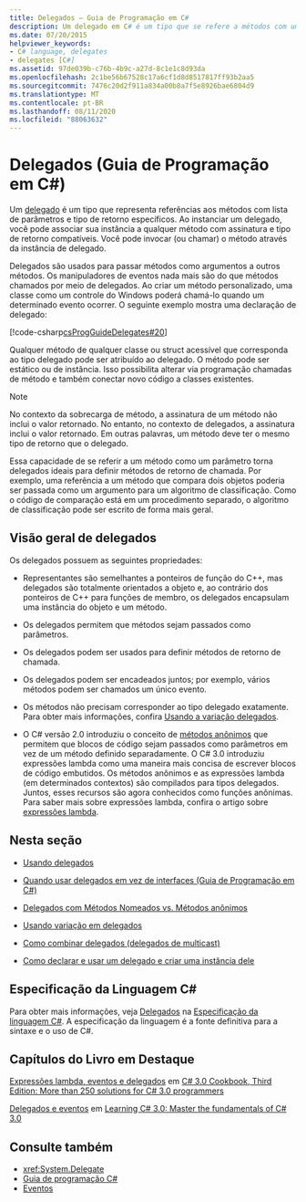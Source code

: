 ```yaml
---
title: Delegados – Guia de Programação em C#
description: Um delegado em C# é um tipo que se refere a métodos com uma lista de parâmetros e um tipo de retorno. Delegados são usados para passar métodos como argumentos a outros métodos.
ms.date: 07/20/2015
helpviewer_keywords:
- C# language, delegates
- delegates [C#]
ms.assetid: 97de039b-c76b-4b9c-a27d-8c1e1c8d93da
ms.openlocfilehash: 2c1be56b67528c17a6cf1d8d8517817ff93b2aa5
ms.sourcegitcommit: 7476c20d2f911a834a00b8a7f5e8926bae6804d9
ms.translationtype: MT
ms.contentlocale: pt-BR
ms.lasthandoff: 08/11/2020
ms.locfileid: "88063632"
---
```

# <a name="delegates-c-programming-guide"></a>Delegados (Guia de Programação em C#)
Um [delegado](../../language-reference/builtin-types/reference-types.md) é um tipo que representa referências aos métodos com lista de parâmetros e tipo de retorno específicos. Ao instanciar um delegado, você pode associar sua instância a qualquer método com assinatura e tipo de retorno compatíveis. Você pode invocar (ou chamar) o método através da instância de delegado.  
  
 Delegados são usados para passar métodos como argumentos a outros métodos. Os manipuladores de eventos nada mais são do que métodos chamados por meio de delegados. Ao criar um método personalizado, uma classe como um controle do Windows poderá chamá-lo quando um determinado evento ocorrer. O seguinte exemplo mostra uma declaração de delegado:  
  
 [!code-csharp[csProgGuideDelegates#20](~/samples/snippets/csharp/VS_Snippets_VBCSharp/csProgGuideDelegates/CS/Delegates.cs#20)]  
  
 Qualquer método de qualquer classe ou struct acessível que corresponda ao tipo delegado pode ser atribuído ao delegado. O método pode ser estático ou de instância. Isso possibilita alterar via programação chamadas de método e também conectar novo código a classes existentes.  
  
> [!NOTE]
> No contexto da sobrecarga de método, a assinatura de um método não inclui o valor retornado. No entanto, no contexto de delegados, a assinatura inclui o valor retornado. Em outras palavras, um método deve ter o mesmo tipo de retorno que o delegado.  
  
 Essa capacidade de se referir a um método como um parâmetro torna delegados ideais para definir métodos de retorno de chamada. Por exemplo, uma referência a um método que compara dois objetos poderia ser passada como um argumento para um algoritmo de classificação. Como o código de comparação está em um procedimento separado, o algoritmo de classificação pode ser escrito de forma mais geral.  
  
## <a name="delegates-overview"></a>Visão geral de delegados  
 Os delegados possuem as seguintes propriedades:  
  
- Representantes são semelhantes a ponteiros de função do C++, mas delegados são totalmente orientados a objeto e, ao contrário dos ponteiros de C++ para funções de membro, os delegados encapsulam uma instância do objeto e um método.
  
- Os delegados permitem que métodos sejam passados como parâmetros.  
  
- Os delegados podem ser usados para definir métodos de retorno de chamada.  
  
- Os delegados podem ser encadeados juntos; por exemplo, vários métodos podem ser chamados um único evento.  
  
- Os métodos não precisam corresponder ao tipo delegado exatamente. Para obter mais informações, confira [Usando a variação delegados](../concepts/covariance-contravariance/using-variance-in-delegates.md).  
  
- O C# versão 2.0 introduziu o conceito de [métodos anônimos](../../language-reference/operators/delegate-operator.md) que permitem que blocos de código sejam passados como parâmetros em vez de um método definido separadamente. O C# 3.0 introduziu expressões lambda como uma maneira mais concisa de escrever blocos de código embutidos. Os métodos anônimos e as expressões lambda (em determinados contextos) são compilados para tipos delegados. Juntos, esses recursos são agora conhecidos como funções anônimas. Para saber mais sobre expressões lambda, confira o artigo sobre [expressões lambda](../../language-reference/operators/lambda-expressions.md).
  
## <a name="in-this-section"></a>Nesta seção  
  
- [Usando delegados](./using-delegates.md)  
  
- [Quando usar delegados em vez de interfaces (Guia de Programação em C#)](https://docs.microsoft.com/previous-versions/visualstudio/visual-studio-2010/ms173173(v=vs.100))  
  
- [Delegados com Métodos Nomeados vs. Métodos anônimos](./delegates-with-named-vs-anonymous-methods.md)  
  
- [Usando variação em delegados](../concepts/covariance-contravariance/using-variance-in-delegates.md)  
  
- [Como combinar delegados (delegados de multicast)](./how-to-combine-delegates-multicast-delegates.md)  
  
- [Como declarar e usar um delegado e criar uma instância dele](./how-to-declare-instantiate-and-use-a-delegate.md)

## <a name="c-language-specification"></a>Especificação da Linguagem C#  

Para obter mais informações, veja [Delegados](~/_csharplang/spec/delegates.md) na [Especificação da linguagem C#](/dotnet/csharp/language-reference/language-specification/introduction). A especificação da linguagem é a fonte definitiva para a sintaxe e o uso de C#.
  
## <a name="featured-book-chapters"></a>Capítulos do Livro em Destaque  
 [Expressões lambda, eventos e delegados](https://docs.microsoft.com/previous-versions/visualstudio/visual-studio-2008/ff518994%28v=orm.10%29) em [C# 3.0 Cookbook, Third Edition: More than 250 solutions for C# 3.0 programmers](https://docs.microsoft.com/previous-versions/visualstudio/visual-studio-2008/ff518995%28v=orm.10%29)  
  
 [Delegados e eventos](https://docs.microsoft.com/previous-versions/visualstudio/visual-studio-2008/ff652490%28v=orm.10%29) em [Learning C# 3.0: Master the fundamentals of C# 3.0](https://docs.microsoft.com/previous-versions/visualstudio/visual-studio-2008/ff652493%28v=orm.10%29)  
  
## <a name="see-also"></a>Consulte também

- <xref:System.Delegate>
- [Guia de programação C#](../index.md)
- [Eventos](../events/index.md)
